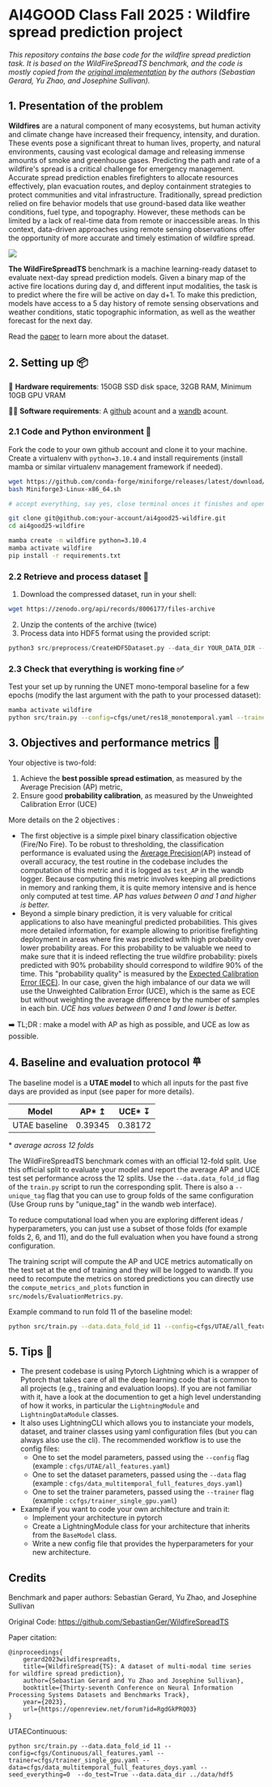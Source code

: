 # AI4GOOD Class Fall 2025 : Wildfire spread prediction project


*This repository contains the base code for the wildfire spread prediction task. 
It is based on the WildFireSpreadTS benchmark, and the code is mostly copied from the [original implementation](https://github.com/SebastianGer/WildfireSpreadTS) by the authors (Sebastian Gerard, Yu Zhao, and Josephine Sullivan).*

## 1. Presentation of the problem

**Wildfires** are a natural component of many ecosystems, but human activity and climate change have increased their frequency, intensity, and duration. These events pose a significant threat to human lives, property, and natural environments, causing vast ecological damage and releasing immense amounts of smoke and greenhouse gases. Predicting the path and rate of a wildfire's spread is a critical challenge for emergency management. Accurate spread prediction enables firefighters to allocate resources effectively, plan evacuation routes, and deploy containment strategies to protect communities and vital infrastructure. Traditionally, spread prediction relied on fire behavior models that use ground-based data like weather conditions, fuel type, and topography. However, these methods can be limited by a lack of real-time data from remote or inaccessible areas. In this context, data-driven approaches using remote sensing observations offer the opportunity of more accurate and timely estimation of wildfire spread. 

![](gfx/wildfirespreadts_overview.png)

**The WildFireSpreadTS** benchmark is a machine learning-ready dataset to evaluate next-day spread prediction models. Given a binary map of the active fire locations during day d, and different input modalities, the task is to predict where the fire will be active on day d+1. To make this prediction, models have access to a 5 day history of remote sensing observations and weather conditions, static topographic information, as well as the weather forecast for the next day. 

Read the [paper](https://proceedings.neurips.cc/paper_files/paper/2023/file/ebd545176bdaa9cd5d45954947bd74b7-Paper-Datasets_and_Benchmarks.pdf) to learn more about the dataset.


## 2. Setting up 📦

📠 **Hardware requirements**: 150GB SSD disk space, 32GB RAM, Minimum 10GB GPU VRAM 

👩‍💻 **Software requirements**: A [github](https://github.com/) acount and a [wandb](https://wandb.ai/) acount. 

### 2.1 Code and Python environment  🐍

Fork the code to your own github account and clone it to your machine. 
Create a virtualenv with `python=3.10.4` and install requirements (install mamba or similar virtualenv management framework if needed). 

```bash
wget https://github.com/conda-forge/miniforge/releases/latest/download/Miniforge3-Linux-x86_64.sh
bash Miniforge3-Linux-x86_64.sh

# accept everything, say yes, close terminal onces it finishes and open a new one.

git clone git@github.com:your-account/ai4good25-wildfire.git
cd ai4good25-wildfire

mamba create -n wildfire python=3.10.4
mamba activate wildfire
pip install -r requirements.txt
```

### 2.2 Retrieve and process dataset 💽

1. Download the compressed dataset, run in your shell: 
```bash
wget https://zenodo.org/api/records/8006177/files-archive
```
2. Unzip the contents of the archive (twice)
3. Process data into HDF5 format using the provided script:
```python
python3 src/preprocess/CreateHDF5Dataset.py --data_dir YOUR_DATA_DIR --target_dir YOUR_TARGET_DIR
```

### 2.3 Check that everything is working fine ✅

Test your set up by running the UNET mono-temporal baseline for a few epochs 
(modify the last argument with the path to your processed dataset):

```bash
mamba activate wildfire
python src/train.py --config=cfgs/unet/res18_monotemporal.yaml --trainer=cfgs/trainer_single_gpu.yaml --data=cfgs/data_monotemporal_full_features.yaml --seed_everything=0 --trainer.max_epochs=5 --do_test=True --data.data_dir /path/to/your/hdf5/dataset
```


## 3. Objectives and performance metrics 🎯

Your objective is two-fold: 

1. Achieve the **best possible spread estimation**, as measured by the Average Precision (AP) metric,
2. Ensure good **probability calibration**, as measured by the Unweighted Calibration Error (UCE) 

More details on the 2 objectives :
- The first objective is a simple pixel binary classification objective (Fire/No Fire). To be robust to thresholding, the classification performance is evaluated using the [Average Precision](https://www.baeldung.com/cs/precision-vs-average-precision)(AP) instead of overall accuracy, the test routine in the codebase includes the computation of this metric and it is logged as `test_AP` in the wandb logger. Because computing this metric involves keeping all predictions in memory and ranking them, it is quite memory intensive and is hence only computed at test time. 
*AP has values between 0 and 1 and higher is better.* 
- Beyond a simple binary prediction, it is very valuable for critical applications to also have meaningful predicted probabilities. This gives more detailed information, for example allowing to prioritise firefighting deployment in areas where fire was predicted with high probability over lower probability areas. For this probability to be valuable we need to make sure that it is indeed reflecting the true wildfire probability: pixels predicted with 90% probability should correspond to wildfire 90% of the time. This "probability quality" is measured by the [Expected Calibration Error (ECE)](https://iclr-blogposts.github.io/2025/blog/calibration/). In our case, given the high imbalance of our data we will use the Unweighted Calibration Error (UCE), which is the same as ECE but without weighting the average difference by the number of samples in each bin. 
*UCE has values between 0 and 1 and lower is better.* 

➡️ TL;DR : make a model with AP as high as possible, and UCE as low as possible. 

## 4. Baseline and evaluation protocol 𐄷

The baseline model is a **UTAE model** to which all inputs for the past five days are provided as input (see paper for more details).


| Model   |  AP* ↥ | UCE* ↧ | 
|---|---|---|
| UTAE baseline  | 0.39345  |  0.38172 |  

\* *average across 12 folds*

The WildFireSpreadTS benchmark comes with an official 12-fold split. Use this official split to evaluate your model and report the average AP and UCE test set performance across the 12 splits. Use the `--data.data_fold_id` flag of the `train.py` script to run the corresponding split. There is also a `--unique_tag` flag that you can use to group folds of the same configuration (Use Group runs by "unique_tag" in the wandb web interface). 



To reduce computational load when you are exploring different ideas / hyperparameters, you can just use a subset of those folds (for example folds 2, 6, and 11), and do the full evaluation when you have found a strong configuration. 

The training script will compute the AP and UCE metrics automatically on the test set at the end of training and they will be logged to wandb. If you need to recompute the metrics on stored predictions you can directly use the `compute_metrics_and_plots` function in `src/models/EvaluationMetrics.py`.

Example command to run fold 11 of the baseline model:

```bash 
python src/train.py --data.data_fold_id 11 --config=cfgs/UTAE/all_features.yaml --trainer=cfgs/trainer_single_gpu.yaml --data=cfgs/data_multitemporal_full_features_doys.yaml --seed_everything=0  --do_test=True --data.data_dir /path/to/your/hdf5/dataset 
```


## 5. Tips 🛟

- The present codebase is using Pytorch Lightning which is a wrapper of Pytorch that takes care of all the deep learning code that is common to all projects (e.g., training and evaluation loops). If you are not familiar with it, have a look at the documention to get a high level understanding of how it works, in particular the `LightningModule` and `LightningDataModule` classes.
- It also uses LightningCLI which allows you to instanciate your models, dataset, and trainer classes using yaml configuration files (but you can always also use the cli). The recommended workflow is to use the config files:
  - One to set the model parameters, passed using the `--config` flag (example : `cfgs/UTAE/all_features.yaml`)  
  - One to set the dataset parameters, passed using the `--data` flag (example : `cfgs/data_multitemporal_full_features_doys.yaml`)  
  - One to set the trainer parameters, passed using the `--trainer` flag (example : `ccfgs/trainer_single_gpu.yaml`)  
- Example if you want to code your own architecture and train it:
  - Implement your architecture in pytorch
  - Create a LightningModule class for your architecture that inherits from the `BaseModel` class. 
  - Write a new config file that provides the hyperparameters for your new architecture. 

## Credits 

Benchmark and paper authors: Sebastian Gerard, Yu Zhao, and Josephine Sullivan

Original Code: https://github.com/SebastianGer/WildfireSpreadTS

Paper citation:
```
@inproceedings{
    gerard2023wildfirespreadts,
    title={WildfireSpread{TS}: A dataset of multi-modal time series for wildfire spread prediction},
    author={Sebastian Gerard and Yu Zhao and Josephine Sullivan},
    booktitle={Thirty-seventh Conference on Neural Information Processing Systems Datasets and Benchmarks Track},
    year={2023},
    url={https://openreview.net/forum?id=RgdGkPRQ03}
}
```

UTAEContinuous:
```
python src/train.py --data.data_fold_id 11 --config=cfgs/Continuous/all_features.yaml --trainer=cfgs/trainer_single_gpu.yaml --data=cfgs/data_multitemporal_full_features_doys.yaml --seed_everything=0  --do_test=True --data.data_dir ../data/hdf5
```
